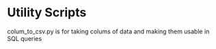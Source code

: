 # Utility Scripts

colum_to_csv.py is for taking colums of data and making them usable in SQL queries
